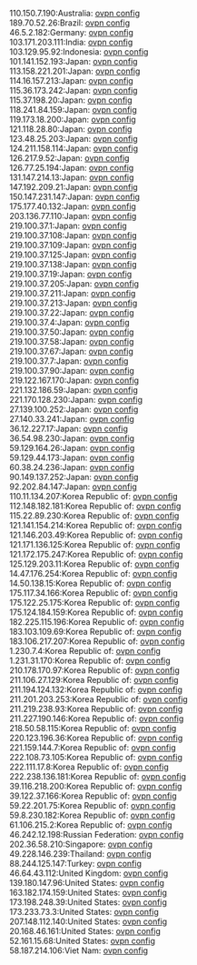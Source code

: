 110.150.7.190:Australia: [ovpn config](vpn/110_150_7_190.ovpn)  
189.70.52.26:Brazil: [ovpn config](vpn/189_70_52_26.ovpn)  
46.5.2.182:Germany: [ovpn config](vpn/46_5_2_182.ovpn)  
103.171.203.111:India: [ovpn config](vpn/103_171_203_111.ovpn)  
103.129.95.92:Indonesia: [ovpn config](vpn/103_129_95_92.ovpn)  
101.141.152.193:Japan: [ovpn config](vpn/101_141_152_193.ovpn)  
113.158.221.201:Japan: [ovpn config](vpn/113_158_221_201.ovpn)  
114.16.157.213:Japan: [ovpn config](vpn/114_16_157_213.ovpn)  
115.36.173.242:Japan: [ovpn config](vpn/115_36_173_242.ovpn)  
115.37.198.20:Japan: [ovpn config](vpn/115_37_198_20.ovpn)  
118.241.84.159:Japan: [ovpn config](vpn/118_241_84_159.ovpn)  
119.173.18.200:Japan: [ovpn config](vpn/119_173_18_200.ovpn)  
121.118.28.80:Japan: [ovpn config](vpn/121_118_28_80.ovpn)  
123.48.25.203:Japan: [ovpn config](vpn/123_48_25_203.ovpn)  
124.211.158.114:Japan: [ovpn config](vpn/124_211_158_114.ovpn)  
126.217.9.52:Japan: [ovpn config](vpn/126_217_9_52.ovpn)  
126.77.25.194:Japan: [ovpn config](vpn/126_77_25_194.ovpn)  
131.147.214.13:Japan: [ovpn config](vpn/131_147_214_13.ovpn)  
147.192.209.21:Japan: [ovpn config](vpn/147_192_209_21.ovpn)  
150.147.231.147:Japan: [ovpn config](vpn/150_147_231_147.ovpn)  
175.177.40.132:Japan: [ovpn config](vpn/175_177_40_132.ovpn)  
203.136.77.110:Japan: [ovpn config](vpn/203_136_77_110.ovpn)  
219.100.37.1:Japan: [ovpn config](vpn/219_100_37_1.ovpn)  
219.100.37.108:Japan: [ovpn config](vpn/219_100_37_108.ovpn)  
219.100.37.109:Japan: [ovpn config](vpn/219_100_37_109.ovpn)  
219.100.37.125:Japan: [ovpn config](vpn/219_100_37_125.ovpn)  
219.100.37.138:Japan: [ovpn config](vpn/219_100_37_138.ovpn)  
219.100.37.19:Japan: [ovpn config](vpn/219_100_37_19.ovpn)  
219.100.37.205:Japan: [ovpn config](vpn/219_100_37_205.ovpn)  
219.100.37.211:Japan: [ovpn config](vpn/219_100_37_211.ovpn)  
219.100.37.213:Japan: [ovpn config](vpn/219_100_37_213.ovpn)  
219.100.37.22:Japan: [ovpn config](vpn/219_100_37_22.ovpn)  
219.100.37.4:Japan: [ovpn config](vpn/219_100_37_4.ovpn)  
219.100.37.50:Japan: [ovpn config](vpn/219_100_37_50.ovpn)  
219.100.37.58:Japan: [ovpn config](vpn/219_100_37_58.ovpn)  
219.100.37.67:Japan: [ovpn config](vpn/219_100_37_67.ovpn)  
219.100.37.7:Japan: [ovpn config](vpn/219_100_37_7.ovpn)  
219.100.37.90:Japan: [ovpn config](vpn/219_100_37_90.ovpn)  
219.122.167.170:Japan: [ovpn config](vpn/219_122_167_170.ovpn)  
221.132.186.59:Japan: [ovpn config](vpn/221_132_186_59.ovpn)  
221.170.128.230:Japan: [ovpn config](vpn/221_170_128_230.ovpn)  
27.139.100.252:Japan: [ovpn config](vpn/27_139_100_252.ovpn)  
27.140.33.241:Japan: [ovpn config](vpn/27_140_33_241.ovpn)  
36.12.227.17:Japan: [ovpn config](vpn/36_12_227_17.ovpn)  
36.54.98.230:Japan: [ovpn config](vpn/36_54_98_230.ovpn)  
59.129.164.26:Japan: [ovpn config](vpn/59_129_164_26.ovpn)  
59.129.44.173:Japan: [ovpn config](vpn/59_129_44_173.ovpn)  
60.38.24.236:Japan: [ovpn config](vpn/60_38_24_236.ovpn)  
90.149.137.252:Japan: [ovpn config](vpn/90_149_137_252.ovpn)  
92.202.84.147:Japan: [ovpn config](vpn/92_202_84_147.ovpn)  
110.11.134.207:Korea Republic of: [ovpn config](vpn/110_11_134_207.ovpn)  
112.148.182.181:Korea Republic of: [ovpn config](vpn/112_148_182_181.ovpn)  
115.22.89.230:Korea Republic of: [ovpn config](vpn/115_22_89_230.ovpn)  
121.141.154.214:Korea Republic of: [ovpn config](vpn/121_141_154_214.ovpn)  
121.146.203.49:Korea Republic of: [ovpn config](vpn/121_146_203_49.ovpn)  
121.171.136.125:Korea Republic of: [ovpn config](vpn/121_171_136_125.ovpn)  
121.172.175.247:Korea Republic of: [ovpn config](vpn/121_172_175_247.ovpn)  
125.129.203.11:Korea Republic of: [ovpn config](vpn/125_129_203_11.ovpn)  
14.47.176.254:Korea Republic of: [ovpn config](vpn/14_47_176_254.ovpn)  
14.50.138.15:Korea Republic of: [ovpn config](vpn/14_50_138_15.ovpn)  
175.117.34.166:Korea Republic of: [ovpn config](vpn/175_117_34_166.ovpn)  
175.122.25.175:Korea Republic of: [ovpn config](vpn/175_122_25_175.ovpn)  
175.124.184.159:Korea Republic of: [ovpn config](vpn/175_124_184_159.ovpn)  
182.225.115.196:Korea Republic of: [ovpn config](vpn/182_225_115_196.ovpn)  
183.103.109.69:Korea Republic of: [ovpn config](vpn/183_103_109_69.ovpn)  
183.106.217.207:Korea Republic of: [ovpn config](vpn/183_106_217_207.ovpn)  
1.230.7.4:Korea Republic of: [ovpn config](vpn/1_230_7_4.ovpn)  
1.231.31.170:Korea Republic of: [ovpn config](vpn/1_231_31_170.ovpn)  
210.178.170.97:Korea Republic of: [ovpn config](vpn/210_178_170_97.ovpn)  
211.106.27.129:Korea Republic of: [ovpn config](vpn/211_106_27_129.ovpn)  
211.194.124.132:Korea Republic of: [ovpn config](vpn/211_194_124_132.ovpn)  
211.201.203.253:Korea Republic of: [ovpn config](vpn/211_201_203_253.ovpn)  
211.219.238.93:Korea Republic of: [ovpn config](vpn/211_219_238_93.ovpn)  
211.227.190.146:Korea Republic of: [ovpn config](vpn/211_227_190_146.ovpn)  
218.50.58.115:Korea Republic of: [ovpn config](vpn/218_50_58_115.ovpn)  
220.123.196.36:Korea Republic of: [ovpn config](vpn/220_123_196_36.ovpn)  
221.159.144.7:Korea Republic of: [ovpn config](vpn/221_159_144_7.ovpn)  
222.108.73.105:Korea Republic of: [ovpn config](vpn/222_108_73_105.ovpn)  
222.111.17.8:Korea Republic of: [ovpn config](vpn/222_111_17_8.ovpn)  
222.238.136.181:Korea Republic of: [ovpn config](vpn/222_238_136_181.ovpn)  
39.116.218.200:Korea Republic of: [ovpn config](vpn/39_116_218_200.ovpn)  
39.122.37.166:Korea Republic of: [ovpn config](vpn/39_122_37_166.ovpn)  
59.22.201.75:Korea Republic of: [ovpn config](vpn/59_22_201_75.ovpn)  
59.8.230.182:Korea Republic of: [ovpn config](vpn/59_8_230_182.ovpn)  
61.106.215.2:Korea Republic of: [ovpn config](vpn/61_106_215_2.ovpn)  
46.242.12.198:Russian Federation: [ovpn config](vpn/46_242_12_198.ovpn)  
202.36.58.210:Singapore: [ovpn config](vpn/202_36_58_210.ovpn)  
49.228.146.239:Thailand: [ovpn config](vpn/49_228_146_239.ovpn)  
88.244.125.147:Turkey: [ovpn config](vpn/88_244_125_147.ovpn)  
46.64.43.112:United Kingdom: [ovpn config](vpn/46_64_43_112.ovpn)  
139.180.147.96:United States: [ovpn config](vpn/139_180_147_96.ovpn)  
163.182.174.159:United States: [ovpn config](vpn/163_182_174_159.ovpn)  
173.198.248.39:United States: [ovpn config](vpn/173_198_248_39.ovpn)  
173.233.73.3:United States: [ovpn config](vpn/173_233_73_3.ovpn)  
207.148.112.140:United States: [ovpn config](vpn/207_148_112_140.ovpn)  
20.168.46.161:United States: [ovpn config](vpn/20_168_46_161.ovpn)  
52.161.15.68:United States: [ovpn config](vpn/52_161_15_68.ovpn)  
58.187.214.106:Viet Nam: [ovpn config](vpn/58_187_214_106.ovpn)  
